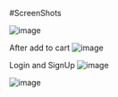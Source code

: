 #ScreenShots

![image](https://github.com/Sangita-Kumari/EcommerceApp_Reduce_Authentication/assets/98204711/55b06343-3288-4ef5-9b1a-48f455f05d1d)

After add to cart
![image](https://github.com/Sangita-Kumari/EcommerceApp_Reduce_Authentication/assets/98204711/a46df40a-5a0d-47d7-b298-5a50f1cd08bf)

Login and SignUp 
![image](https://github.com/Sangita-Kumari/EcommerceApp_Reduce_Authentication/assets/98204711/a31356eb-dddf-44e8-b4ab-4d8edcf6b874)


![image](https://github.com/Sangita-Kumari/EcommerceApp_Reduce_Authentication/assets/98204711/bfeed9b1-b085-4ae0-bad1-e94f4b0889cb)




